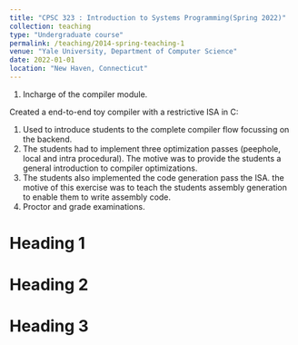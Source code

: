 ```yaml
---
title: "CPSC 323 : Introduction to Systems Programming(Spring 2022)"
collection: teaching
type: "Undergraduate course"
permalink: /teaching/2014-spring-teaching-1
venue: "Yale University, Department of Computer Science"
date: 2022-01-01
location: "New Haven, Connecticut"
---
```


1. Incharge of the compiler module. 

Created a end-to-end toy compiler with a restrictive ISA in C:
  1. Used  to introduce students to the complete compiler flow focussing on the backend.
  2. The students had to implement three optimization passes (peephole, local and intra procedural). The motive was to provide the students a general introduction to compiler optimizations.
  3. The students also implemented the code generation pass the ISA. the motive of this exercise was to teach the students assembly generation to enable them to write assembly code.
  4. Proctor and grade examinations.

Heading 1
======

Heading 2
======

Heading 3
======
